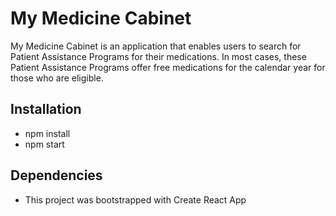 # My Medicine Cabinet

My Medicine Cabinet is an application that enables users to search for Patient Assistance Programs for their medications. In most cases, these Patient Assistance Programs offer free medications for the calendar year for those who are eligible.

 ## Installation
 - npm install
 - npm start

## Dependencies
 - This project was bootstrapped with Create React App